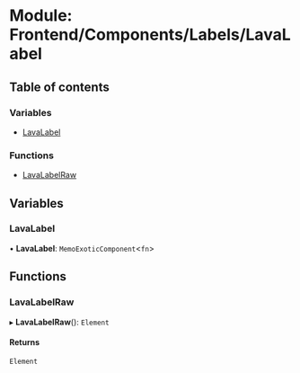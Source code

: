 # Module: Frontend/Components/Labels/LavaLabel

## Table of contents

### Variables

- [LavaLabel](Frontend_Components_Labels_LavaLabel.md#lavalabel)

### Functions

- [LavaLabelRaw](Frontend_Components_Labels_LavaLabel.md#lavalabelraw)

## Variables

### LavaLabel

• **LavaLabel**: `MemoExoticComponent`<`fn`\>

## Functions

### LavaLabelRaw

▸ **LavaLabelRaw**(): `Element`

#### Returns

`Element`
